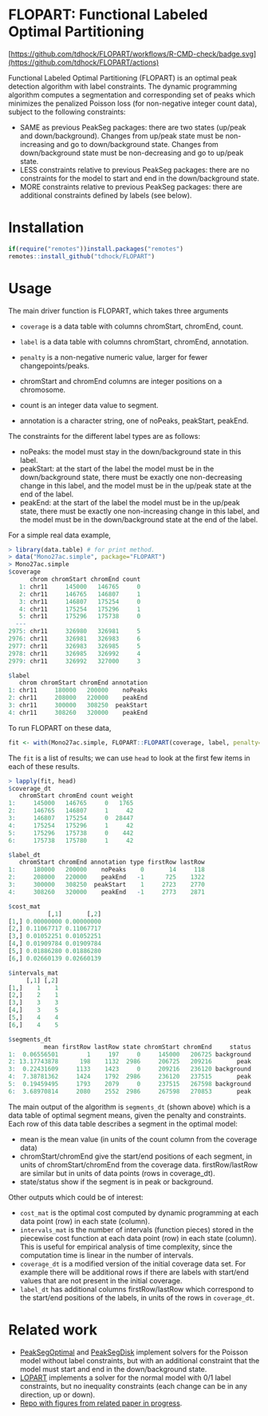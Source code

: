 # FLOPART: Functional Labeled Optimal Partitioning

[https://github.com/tdhock/FLOPART/workflows/R-CMD-check/badge.svg](https://github.com/tdhock/FLOPART/actions)

Functional Labeled Optimal Partitioning (FLOPART) is an optimal peak
detection algorithm with label constraints. The dynamic programming
algorithm computes a segmentation and corresponding set of peaks which
minimizes the penalized Poisson loss (for non-negative integer count
data), subject to the following constraints:

* SAME as previous PeakSeg packages: there are two states (up/peak and
  down/background). Changes from up/peak state must be non-increasing
  and go to down/background state. Changes from down/background state
  must be non-decreasing and go to up/peak state.
* LESS constraints relative to previous PeakSeg packages: there are no
  constraints for the model to start and end in the down/background
  state.
* MORE constraints relative to previous PeakSeg packages: there are
  additional constraints defined by labels (see below).

# Installation

```r
if(require("remotes"))install.packages("remotes")
remotes::install_github("tdhock/FLOPART")
```

# Usage

The main driver function is FLOPART, which takes three arguments
* `coverage` is a data table with columns chromStart, chromEnd, count.
* `label` is a data table with columns chromStart, chromEnd, annotation.
* `penalty` is a non-negative numeric value, larger for fewer changepoints/peaks.

* chromStart and chromEnd columns are integer positions on a chromosome. 
* count is an integer data value to segment.
* annotation is a character string, one of noPeaks, peakStart, peakEnd.

The constraints for the different label types are as follows: 

* noPeaks: the model must stay in the down/background state in this label.
* peakStart: at the start of the label the model must be in the
  down/background state, there must be exactly one non-decreasing
  change in this label, and the model must be in the up/peak state at
  the end of the label.
* peakEnd: at the start of the label the model must be in the up/peak
  state, there must be exactly one non-increasing change in this
  label, and the model must be in the down/background state at the end
  of the label.
  
For a simple real data example, 

```r
> library(data.table) # for print method.
> data("Mono27ac.simple", package="FLOPART")
> Mono27ac.simple
$coverage
      chrom chromStart chromEnd count
   1: chr11     145000   146765     0
   2: chr11     146765   146807     1
   3: chr11     146807   175254     0
   4: chr11     175254   175296     1
   5: chr11     175296   175738     0
  ---                                
2975: chr11     326980   326981     5
2976: chr11     326981   326983     6
2977: chr11     326983   326985     5
2978: chr11     326985   326992     4
2979: chr11     326992   327000     3

$label
   chrom chromStart chromEnd annotation
1: chr11     180000   200000    noPeaks
2: chr11     208000   220000    peakEnd
3: chr11     300000   308250  peakStart
4: chr11     308260   320000    peakEnd
```

To run FLOPART on these data,

```r
fit <- with(Mono27ac.simple, FLOPART::FLOPART(coverage, label, penalty=1400))
```

The `fit` is a list of results; we can use `head` to look at the first
few items in each of these results.

```r
> lapply(fit, head)
$coverage_dt
   chromStart chromEnd count weight
1:     145000   146765     0   1765
2:     146765   146807     1     42
3:     146807   175254     0  28447
4:     175254   175296     1     42
5:     175296   175738     0    442
6:     175738   175780     1     42

$label_dt
   chromStart chromEnd annotation type firstRow lastRow
1:     180000   200000    noPeaks    0       14     118
2:     208000   220000    peakEnd   -1      725    1322
3:     300000   308250  peakStart    1     2723    2770
4:     308260   320000    peakEnd   -1     2773    2871

$cost_mat
           [,1]       [,2]
[1,] 0.00000000 0.00000000
[2,] 0.11067717 0.11067717
[3,] 0.01052251 0.01052251
[4,] 0.01909784 0.01909784
[5,] 0.01886280 0.01886280
[6,] 0.02660139 0.02660139

$intervals_mat
     [,1] [,2]
[1,]    1    1
[2,]    2    1
[3,]    3    3
[4,]    3    5
[5,]    4    4
[6,]    4    5

$segments_dt
          mean firstRow lastRow state chromStart chromEnd     status
1:  0.06556501        1     197     0     145000   206725 background
2: 13.17743878      198    1132  2986     206725   209216       peak
3:  0.22431609     1133    1423     0     209216   236120 background
4:  7.38781362     1424    1792  2986     236120   237515       peak
5:  0.19459495     1793    2079     0     237515   267598 background
6:  3.68970814     2080    2552  2986     267598   270853       peak
```

The main output of the algorithm is `segments_dt` (shown above) which
is a data table of optimal segment means, given the penalty and
constraints. Each row of this data table describes a segment in the
optimal model:

* mean is the mean value (in units of the count column from the coverage data)
* chromStart/chromEnd give the start/end positions of each segment, in
  units of chromStart/chromEnd from the coverage
  data. firstRow/lastRow are similar but in units of data points (rows
  in coverage_dt).
* state/status show if the segment is in peak or background.

Other outputs which could be of interest:

* `cost_mat` is the optimal cost computed by dynamic programming at
  each data point (row) in each state (column).
* `intervals_mat` is the number of intervals (function pieces) stored
  in the piecewise cost function at each data point (row) in each
  state (column). This is useful for empirical analysis of time
  complexity, since the computation time is linear in the number of
  intervals.
* `coverage_dt` is a modified version of the initial coverage data
  set. For example there will be additional rows if there are labels
  with start/end values that are not present in the initial coverage.
* `label_dt` has additional columns firstRow/lastRow which correspond
  to the start/end positions of the labels, in units of the rows in
  `coverage_dt`.

# Related work

* [PeakSegOptimal](https://github.com/tdhock/PeakSegOptimal) and
  [PeakSegDisk](https://github.com/tdhock/PeakSegDisk) implement
  solvers for the Poisson model without label constraints, but with an
  additional constraint that the model must start and end in the
  down/background state.
* [LOPART](https://github.com/tdhock/LOPART) implements a solver for
  the normal model with 0/1 label constraints, but no inequality
  constraints (each change can be in any direction, up or down).
* [Repo with figures from related paper in progress](https://github.com/tdhock/LabeledFPOP-paper).
